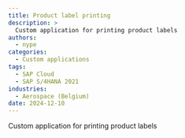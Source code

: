 ```yaml
---
title: Product label printing
description: >
  Custom application for printing product labels
authors:
  - nype
categories:
  - Custom applications
tags:
  - SAP Cloud
  - SAP S/4HANA 2021
industries:
  - Aerospace (Belgium)
date: 2024-12-10
---
```


<!-- more -->

Custom application for printing product labels








